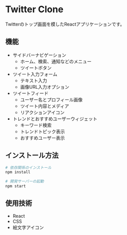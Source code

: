 # Twitter Clone

Twitterのトップ画面を模したReactアプリケーションです。

## 機能

- サイドバーナビゲーション
  - ホーム、検索、通知などのメニュー
  - ツイートボタン
- ツイート入力フォーム
  - テキスト入力
  - 画像URL入力オプション
- ツイートフィード
  - ユーザー名とプロフィール画像
  - ツイート内容とメディア
  - リアクションアイコン
- トレンドとおすすめユーザーウィジェット
  - キーワード検索
  - トレンドトピック表示
  - おすすめユーザー表示

## インストール方法

```bash
# 依存関係のインストール
npm install

# 開発サーバーの起動
npm start
```

## 使用技術

- React
- CSS
- 絵文字アイコン